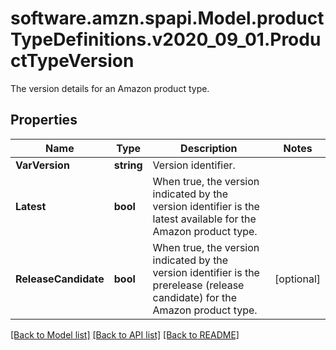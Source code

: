 # software.amzn.spapi.Model.productTypeDefinitions.v2020_09_01.ProductTypeVersion
The version details for an Amazon product type.

## Properties

Name | Type | Description | Notes
------------ | ------------- | ------------- | -------------
**VarVersion** | **string** | Version identifier. | 
**Latest** | **bool** | When true, the version indicated by the version identifier is the latest available for the Amazon product type. | 
**ReleaseCandidate** | **bool** | When true, the version indicated by the version identifier is the prerelease (release candidate) for the Amazon product type. | [optional] 

[[Back to Model list]](../README.md#documentation-for-models) [[Back to API list]](../README.md#documentation-for-api-endpoints) [[Back to README]](../README.md)

